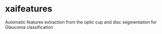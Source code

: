 # xaifeatures
Automatic features extraction from the optic cup and disc segmentation for Glaucoma classification

